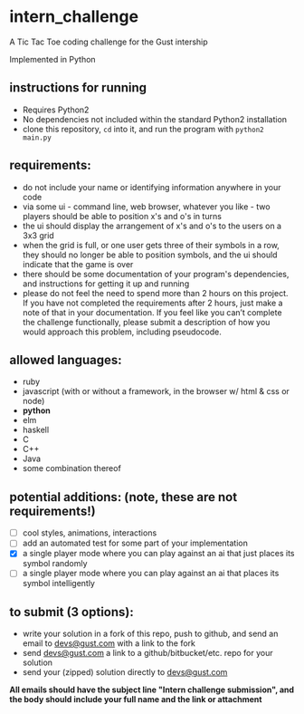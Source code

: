 # intern_challenge
A Tic Tac Toe coding challenge for the Gust intership

Implemented in Python


## instructions for running
- Requires Python2
- No dependencies not included within the standard Python2 installation
- clone this repository, `cd` into it, and run the program with `python2 main.py`

## requirements:
- do not include your name or identifying information anywhere in your code
- via some ui - command line, web browser, whatever you like - two players should be able to position x's and o's in turns
- the ui should display the arrangement of x's and o's to the users on a 3x3 grid
- when the grid is full, or one user gets three of their symbols in a row, they should no longer be able to position symbols, and the ui should indicate that the game is over
- there should be some documentation of your program's dependencies, and instructions for getting it up and running
- please do not feel the need to spend more than 2 hours on this project. If you have not completed the requirements after 2 hours, just make a note of that in your documentation. If you feel like you can’t complete the challenge functionally, please submit a description of how you would approach this problem, including pseudocode.

## allowed languages:
- ruby
- javascript (with or without a framework, in the browser w/ html & css or node)
- __python__
- elm
- haskell
- C
- C++
- Java
- some combination thereof

## potential additions: (note, these are not requirements!)
- [ ] cool styles, animations, interactions
- [ ] add an automated test for some part of your implementation
- [x] a single player mode where you can play against an ai that just places its symbol randomly
- [ ] a single player mode where you can play against an ai that places its symbol intelligently

## to submit (3 options):
- write your solution in a fork of this repo, push to github, and send an email to devs@gust.com with a link to the fork
- send devs@gust.com a link to a github/bitbucket/etc. repo for your solution 
- send your (zipped) solution directly to devs@gust.com

**All emails should have the subject line "Intern challenge submission", and the body should include your full name and the link or attachment**



